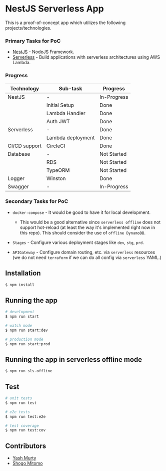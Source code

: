# NestJS Serverless App

This is a proof-of-concept app which utilizes the following projects/technologies.

### Primary Tasks for PoC

- [NestJS](https://github.com/nestjs/nest) - NodeJS Framework.
- [Serverless](https://github.com/serverless/serverless) - Build applications with serverless architectures using AWS Lambda.

### Progress

| Technology    | Sub-task          | Progress    |
| ------------- | ----------------- | ----------- |
| NestJS        | -                 | In-Progress |
|               | Initial Setup     | Done        |
|               | Lambda Handler    | Done        |
|               | Auth JWT          | Done        |
| Serverless    | -                 | Done        |
|               | Lambda deployment | Done        |
| CI/CD support | CircleCI          | Done        |
| Database      | -                 | Not Started |
|               | RDS               | Not Started |
|               | TypeORM           | Not Started |
| Logger        | Winston           | Done        |
| Swagger       | -                 | In-Progress |

### Secondary Tasks for PoC

- `docker-compose` - It would be good to have it for local development.

  - This would be a good alternative since `serverless offline` does not support hot-reload (at least the way it's implemented right now in this repo). This should consider the use of `offline DynamoDB`.

- `Stages` - Configure various deployment stages like `dev`, `stg`, `prd`.
- `APIGateway` - Configure domain routing, etc. via `serverless` resources (we do not need `terraform` if we can do all config via `serverless` YAML.)

## Installation

```bash
$ npm install
```

## Running the app

```bash
# development
$ npm run start

# watch mode
$ npm run start:dev

# production mode
$ npm run start:prod
```

## Running the app in serverless offline mode

```bash
$ npm run sls-offline
```

## Test

```bash
# unit tests
$ npm run test

# e2e tests
$ npm run test:e2e

# test coverage
$ npm run test:cov
```

## Contributors

- [Yash Murty](https://github.com/yashmurty)
- [Shogo Mitomo](https://github.com/shogo-mitomo)
